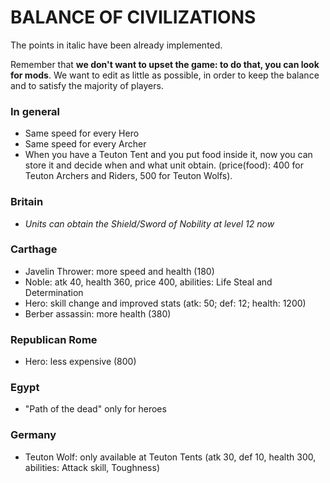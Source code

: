 # BALANCE OF CIVILIZATIONS

The points in italic have been already implemented.

Remember that **we don't want to upset the game: to do that, you can look for mods**. We want to edit as little as possible, in order to keep the balance and to satisfy the majority of players.

### In general

* Same speed for every Hero
* Same speed for every Archer
* When you have a Teuton Tent and you put food inside it, now you can store it and decide when and what unit obtain. (price(food): 400 for Teuton Archers and Riders, 500 for Teuton Wolfs).

### Britain

* *Units can obtain the Shield/Sword of Nobility at level 12 now*

### Carthage 

* Javelin Thrower: more speed and health (180)
* Noble: atk 40, health 360, price 400, abilities: Life Steal and Determination
* Hero: skill change and improved stats (atk: 50; def: 12; health: 1200)
* Berber assassin: more health (380)

### Republican Rome

* Hero: less expensive (800)

### Egypt

* "Path of the dead" only for heroes

### Germany

* Teuton Wolf: only available at Teuton Tents (atk 30, def 10, health 300, abilities: Attack skill, Toughness)
